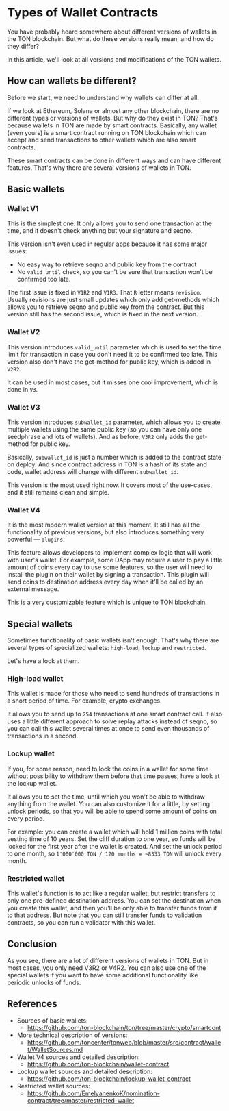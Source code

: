 # Types of Wallet Contracts

You have probably heard somewhere about different versions of wallets in the TON blockchain. But what do these versions really mean, and how do they differ?

In this article, we'll look at all versions and modifications of the TON wallets.

## How can wallets be different?

Before we start, we need to understand why wallets can differ at all.

If we look at Ethereum, Solana or almost any other blockchain, there are no different types or versions of wallets. But why do they exist in TON? That's because wallets in TON are made by smart contracts. Basically, any wallet (even yours) is a smart contract running on TON blockchain which can accept and send transactions to other wallets which are also smart contracts.

These smart contracts can be done in different ways and can have different features. That's why there are several versions of wallets in TON.

## Basic wallets

### Wallet V1

This is the simplest one. It only allows you to send one transaction at the time, and it doesn't check anything but your signature and seqno.

This version isn't even used in regular apps because it has some major issues:
 - No easy way to retrieve seqno and public key from the contract
 - No `valid_until` check, so you can't be sure that transaction won't be confirmed too late.

The first issue is fixed in `V1R2` and `V1R3`. That `R` letter means `revision`. Usually revisions are just small updates which only add get-methods which allows you to retrieve seqno and public key from the contract.
But this version still has the second issue, which is fixed in the next version.

### Wallet V2

This version introduces `valid_until` parameter which is used to set the time limit for transaction in case you don't need it to be confirmed too late. This version also don't have the get-method for public key, which is added in `V2R2`.

It can be used in most cases, but it misses one cool improvement, which is done in `V3`.

### Wallet V3

This version introduces `subwallet_id` parameter, which allows you to create multiple wallets using the same public key (so you can have only one seedphrase and lots of wallets). And as before, `V3R2` only adds the get-method for public key.

Basically, `subwallet_id` is just a number which is added to the contract state on deploy. And since contract address in TON is a hash of its state and code, wallet address will change with different `subwallet_id`.

This version is the most used right now. It covers most of the use-cases, and it still remains clean and simple.

### Wallet V4

It is the most modern wallet version at this moment. It still has all the functionality of previous versions, but also introduces something very powerful — `plugins`.

This feature allows developers to implement complex logic that will work with user's wallet. For example, some DApp may require a user to pay a little amount of coins every day to use some features, so the user will need to install the plugin on their wallet by signing a transaction. This plugin will send coins to destination address every day when it'll be called by an external message.

This is a very customizable feature which is unique to TON blockchain.

## Special wallets

Sometimes functionality of basic wallets isn't enough. That's why there are several types of specialized wallets: `high-load`, `lockup` and `restricted`.

Let's have a look at them.

### High-load wallet

This wallet is made for those who need to send hundreds of transactions in a short period of time. For example, crypto exchanges.

It allows you to send up to `254` transactions at one smart contract call. It also uses a little different approach to solve replay attacks instead of seqno, so you can call this wallet several times at once to send even thousands of transactions in a second.

### Lockup wallet

If you, for some reason, need to lock the coins in a wallet for some time without possibility to withdraw them before that time passes, have a look at the lockup wallet.

It allows you to set the time, until which you won't be able to withdraw anything from the wallet. You can also customize it for a little, by setting unlock periods, so that you will be able to spend some amount of coins on every period.

For example: you can create a wallet which will hold 1 million coins with total vesting time of 10 years. Set the cliff duration to one year, so funds will be locked for the first year after the wallet is created. And set the unlock period to one month, so `1'000'000 TON / 120 months = ~8333 TON` will unlock every month.

### Restricted wallet

This wallet's function is to act like a regular wallet, but restrict transfers to only one pre-defined destination address. You can set the destination when you create this wallet, and then you'll be only able to transfer funds from it to that address. But note that you can still transfer funds to validation contracts, so you can run a validator with this wallet.

## Conclusion

As you see, there are a lot of different versions of wallets in TON. But in most cases, you only need V3R2 or V4R2. You can also use one of the special wallets if you want to have some additional functionality like periodic unlocks of funds.

## References

 - Sources of basic wallets:
   * https://github.com/ton-blockchain/ton/tree/master/crypto/smartcont
 - More technical description of versions:
   * https://github.com/toncenter/tonweb/blob/master/src/contract/wallet/WalletSources.md
 - Wallet V4 sources and detailed description:
   * https://github.com/ton-blockchain/wallet-contract
 - Lockup wallet sources and detailed description:
   * https://github.com/ton-blockchain/lockup-wallet-contract
 - Restricted wallet sources:
   * https://github.com/EmelyanenkoK/nomination-contract/tree/master/restricted-wallet